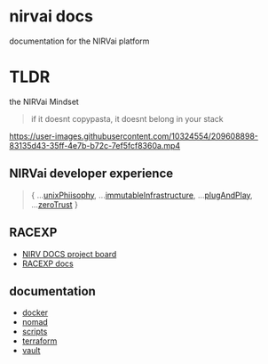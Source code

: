 # nirvai docs

documentation for the NIRVai platform

# TLDR

the NIRVai Mindset

> if it doesnt copypasta, it doesnt belong in your stack

https://user-images.githubusercontent.com/10324554/209608898-83135d43-35ff-4e7b-b72c-7ef5fcf8360a.mp4

## NIRVai developer experience

> {
> ...[unixPhiisophy](https://en.wikipedia.org/wiki/Unix_philosophy),
> ...[immutableInfrastructure](https://www.hashicorp.com/resources/what-is-mutable-vs-immutable-infrastructure),
> ...[plugAndPlay](https://medium.com/@volodymyrfrolov/pluggable-microservices-734457c3a3b3),
> ...[zeroTrust](https://www.crowdstrike.com/cybersecurity-101/zero-trust-security/)
> }

## RACEXP

- [NIRV DOCS project board](https://github.com/orgs/nirv-ai/projects/6/views/1?filterQuery=repo%3A%22nirv-ai%2Fdocs%22)
- [RACEXP docs](https://github.com/noahehall/theBookOfNoah/blob/master/0current/architectural%20thinking/0racexp.md)

## documentation

- [docker](./docker/README.md)
- [nomad](./nomad/README.md)
- [scripts](./scripts/README.md)
- [terraform](./terraform/README.md)
- [vault](./vault/README.md)
